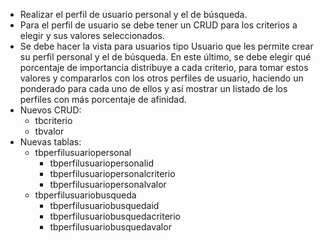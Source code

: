 - Realizar el perfil de usuario personal y el de búsqueda.
- Para el perfil de usuario se debe tener un CRUD para los criterios a elegir y sus valores seleccionados. 
- Se debe hacer la vista para usuarios tipo Usuario que les permite crear su perfil personal y el de búsqueda. En este último, se debe elegir qué porcentaje de importancia distribuye a cada criterio, para tomar estos valores y compararlos con los otros perfiles de usuario, haciendo un ponderado para cada uno de ellos y así mostrar un listado de los perfiles con más porcentaje de afinidad. 
- Nuevos CRUD:
	- tbcriterio
	- tbvalor
- Nuevas tablas:
	- tbperfilusuariopersonal
		- tbperfilusuariopersonalid
		- tbperfilusuariopersonalcriterio
		- tbperfilusuariopersonalvalor
	- tbperfilusuariobusqueda
		- tbperfilusuariobusquedaid
		- tbperfilusuariobusquedacriterio
		- tbperfilusuariobusquedavalor